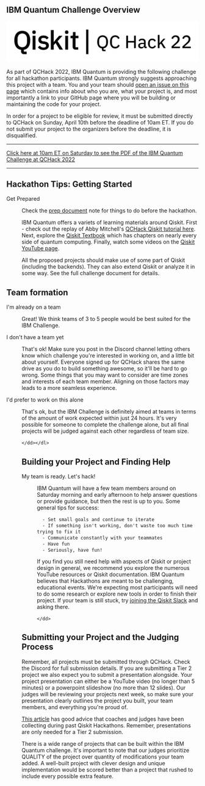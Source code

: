 ## IBM Quantum Challenge Overview

![logo image](wordmark-02.png)

As part of QCHack 2022, IBM Quantum is providing the following challenge for all hackathon participants. IBM Quantum strongly suggests approaching this project with a team. You and your team should [open an issue on this page](https://github.com/qiskit-community/QCHack-2022/issues/new/choose) which contains info about who you are, what your project is, and most importantly a link to your GitHub page where you will be building or maintaining the code for your project. 

In order for a project to be eligible for review, it must be submitted directly to QCHack on Sunday, April 10th before the deadline of 10am ET. If you do not submit your project to the organizers before the deadline, it is disqualified. 


------

[Click here at 10am ET on Saturday to see the PDF of the IBM Quantum Challenge at QCHack 2022](https://github.com/qiskit-community/QCHack-2022/blob/master/QCHack%20IBM%20Challenge%202022.pdf)

------

## Hackathon Tips: Getting Started

<dl>
    <dt>Get Prepared</dt>
    
<dd>
    
Check the [prep document](prepdoc.md) note for things to do before the hackathon.
    
        
IBM Quantum offers a variets of learning materials around Qiskit. First - check out the replay of Abby Mitchell's [QCHack Qiskit tutorial here](https://www.twitch.tv/videos/1448227260). Next, explore the [Qiskit Textbook](https://qiskit.org/textbook-beta/) which has chapters on nearly every side of quantum computing. Finally, watch some videos on the [Qiskit YouTube page](https://www.youtube.com/c/qiskit). 

All the proposed projects should make use of some part of Qiskit (including the backends). They can also extend Qiskit or analyze it in some way. See the full challenge document for details.

</dd></dl>

## Team formation

<dl>
    <dt name="participate">I'm already on a team</dt>
    <dd>

 Great! We think teams of 3 to 5 people would be best suited for the IBM Challenge.
        
</dd>
    <dt name="reassign">I don't have a team yet</dt>
    <dd>

That's ok! Make sure you post in the Discord channel letting others know which challenge you're interested in working on, and a little bit about yourself. Everyone signed up for QCHack shares the same drive as you do to build something awesome, so it'll be hard to go wrong. Some things that you may want to consider are time zones and interests of each team member. Aligning on those factors may leads to a more seamless experience.

</dd>
   <dt name="nothing">I'd prefer to work on this alone</dt>
<dd>

That's ok, but the IBM Challenge is definitely aimed at teams in terms of the amount of work expected within just 24 hours. It's very possible for someone to complete the challenge alone, but all final projects will be judged against each other regardless of team size. 

    </dd></dl>

## Building your Project and Finding Help

<dl>
  <dt name="ready">My team is ready. Let's hack!</dt>  
  <dd>
      
IBM Quantum will have a few team members around on Saturday morning and early afternoon to help answer questions or provide guidance, but then the rest is up to you. Some general tips for success:
      
      - Set small goals and continue to iterate
      - If something isn't working, don't waste too much time trying to fix it
      - Communicate constantly with your teammates 
      - Have fun
      - Seriously, have fun! 


If you find you still need help with aspects of Qiskit or project design in general, we recommend you explore the numerous YouTube resources or Qiskit documentation. IBM Quantum believes that Hackathons are meant to be challenging, educational events. We're expecting most participants will need to do some research or explore new tools in order to finish their project. If your team is still stuck, try [joining the Qiskit Slack](https://ibm.co/joinqiskitslack) and asking there. 
      
    </dd>
    
</dl>

## Submitting your Project and the Judging Process

Remember, all projects must be submitted through QCHack. Check the Discord for full submission details. If you are submitting a Tier 2 project we also expect you to submit a presentation alongside. Your project presentation can either be a YouTube video (no longer than 5 minutes) or a powerpoint slideshow (no more than 12 slides). Our judges will be reviewing your projects next week, so make sure your presentation clearly outlines the project you built, your team members, and everything you're proud of. 

[This article](https://medium.com/qiskit/6-tips-for-an-amazing-qiskit-hackathon-presentation-e6cea20ce3b3) has good advice that coaches and judges have been collecting during past Qiskit Hackathons. Remember, presentations are only needed for a Tier 2 submission.

There is a wide range of projects that can be built within the IBM Quantum challenge. It's important to note that our judges prioritize QUALITY of the project over quantity of modifications your team added. A well-built project with clever design and unique implementation would be scored better than a project that rushed to include every possible extra feature.

